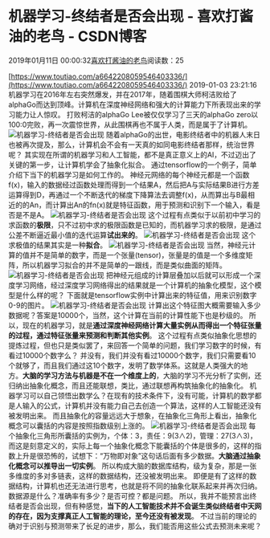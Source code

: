 
# 机器学习-终结者是否会出现 - 喜欢打酱油的老鸟 - CSDN博客


2019年01月11日 00:00:32[喜欢打酱油的老鸟](https://me.csdn.net/weixin_42137700)阅读数：25


[https://www.toutiao.com/a6642208059546403336/](https://www.toutiao.com/a6642208059546403336/)
2019-01-03 23:21:16
机器学习在2016年左右突然爆发，并在2017年，随着围棋大师柯洁败给了alphaGo而达到顶峰。计算机在深度神经网络和强大的计算能力下所表现出来的学习能力让人惊叹。
打败柯洁的alphaGo Lee被仅仅学习了三天的alphaGo zero以100:0完败，再一次震惊世界，从此围棋再也不属于人类，而是属于了计算机。
![机器学习-终结者是否会出现](http://p1.pstatp.com/large/pgc-image/4f0fd81eb5124888b6d164663e03a242)
随着alphaGo的出世，电影终结者中的机器人末日也被再次提及，那么，计算机会不会有一天真的如同电影终结者那样，统治世界呢？
其实现在所谓的机器学习和人工智能，都不是真正意义上的AI，不过迈出了关键的第一步，让计算机学会了抽象化拟合。
通过tensorflow的一个例子，简单介绍下当下的机器学习是如何工作的。
神经元网络的每个神经元都是一个函数f(x)，输入的数据经过函数处理而得到一个结果A，然后把A与实际结果B进行方差运算得到D，再通过一个不断迭代的梯度下降算法去调整f(x)，从而算出与B最相近的的An，而计算出An的fn(x)就是特征函数，用于预测和识别下一个输入，看是否是不是A。
![机器学习-终结者是否会出现](http://p3.pstatp.com/large/pgc-image/86a0c7b61c0e4a229b5439d4ac6927e3)
这个过程有点类似于以前初中学习的求函数的**极限**，只不过初中求的极限函数是已知的，而机器学习求的极限，是通过公差不断逼近最小值的迭代运算**试出来的**。
![机器学习-终结者是否会出现](http://p1.pstatp.com/large/pgc-image/fd7e3fd3656f44e9a71f506574c46908)
这个求极值的结果其实是一种**拟合**。
![机器学习-终结者是否会出现](http://p3.pstatp.com/large/pgc-image/6380cd2f1bd741f69757477211297171)
当然，神经元计算的值并不是简单的数字，而是一个张量(tensor)，张量是的值是一个多维度矩阵，所以机器学习拟合的并不是简单的一跟线，而是类似曲面的矩阵。
![机器学习-终结者是否会出现](http://p1.pstatp.com/large/pgc-image/7034ff15ca3f4288a180ae1b28a6328b)
把神经元组成的计算层叠加以后就可以形成一个深度学习网络，经过深度学习网络得出的结果就是一个计算机的抽象化模型，这个模型是什么样的呢？
下面就是tensorflow实例中计算出来的特征值，用来识别数字0-9的图片。
![机器学习-终结者是否会出现](http://p3.pstatp.com/large/pgc-image/8e6c25facb5f4f0f9275f0a10719fb18)
计算出这个特征图大概需要输入多少数据呢？答案是10000个，当然，这个计算在当前的计算性能下也是秒级的。
所以，现在的机器学习，就是**通过深度神经网络计算大量实例从而得出一个特征张量的过程，通过特征张量来预测和判断其他实例**。
这个过程有点类似抽象化思想的提炼过程，但也只是类似罢了，来回答一个简单的问题，我们学习数字的时候，有看过10000个数字么？
并没有，我们并没有看过10000个数字，我们只需要看10个就够了，而且我们通过这10个数字，发明了数学体系。这就是人类强大的地方。**大脑的学习方法与机器是不在一个维度上的**，大脑的学习不光分析了实例，还归纳出抽象化概念，而且还能联想，类比，通过联想再构筑抽象化的抽象化。
机器学习可以自己领悟出数学么？在现有的技术条件下，没有可能，计算机的数学都是人输入的公式，计算机并没有能力自己去创造一个算法，这样的人工智能还没有被发明出来。
而且抽象化的容量远远大于想象，在抽象化三角形上看出，抽象化概念可以囊括的内容是按照指数级别上涨的。
![机器学习-终结者是否会出现](http://p3.pstatp.com/large/pgc-image/fff1edfc8289498094bf2334094fc230)
每个抽象化三角形所囊括的实例为，个体：3，责任：9(3∧2)，管理：27(3∧3)，而这是刻意定义的，实际上每一个抽象化概念下能囊括的个体是很多的，这样的指数上升是很恐怖的，试想下：“万物即对象”这句话后面有多少数据。**大脑通过抽象化概念可以推导出一切实例**。
所以构成大脑的数据库结构，级为复杂，那是一张多维度的多对多链表，这样的数据结构，还没被发明出来。
即便是有了这样的数据结构，计算机也还无法进行思考，也就是将不同的抽象化联系起来并再次归纳。数据源是什么？准确率有多少？是否可控？都是问题。
所以，我并不能预言出终结者是否会出现，但有种感觉，**当下的人工智能技术并不会诞生类似终结者中天网的存在，因为支撑真正人工智能的理论，至今还没有被发现**。
不过当前的理论的确对于识别与预测带来了长足的进步，那么，我们能否用这些公式去预测未来呢？

